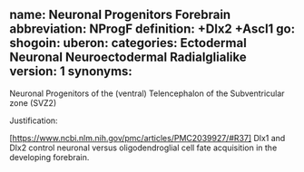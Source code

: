 name: Neuronal Progenitors Forebrain
abbreviation: NProgF
definition: +Dlx2 +Ascl1
go:
shogoin: 
uberon:
categories: Ectodermal Neuronal Neuroectodermal Radialglialike
version: 1
synonyms:
---

Neuronal Progenitors of the (ventral) Telencephalon of the Subventricular zone (SVZ2)

Justification:

[https://www.ncbi.nlm.nih.gov/pmc/articles/PMC2039927/#R37] Dlx1 and Dlx2 control neuronal versus oligodendroglial cell fate acquisition in the developing forebrain.


